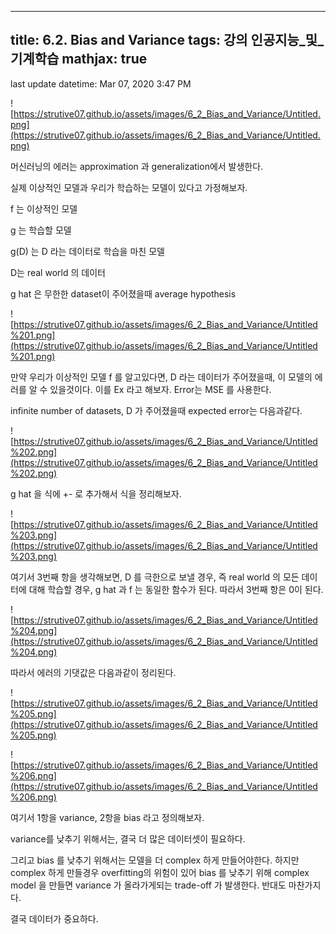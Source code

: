 
--- 
title:  6.2. Bias and Variance 
tags: 강의 인공지능_및_기계학습
mathjax: true
---



last update datetime: Mar 07, 2020 3:47 PM

![https://strutive07.github.io/assets/images/6_2_Bias_and_Variance/Untitled.png](https://strutive07.github.io/assets/images/6_2_Bias_and_Variance/Untitled.png)

머신러닝의 에러는 approximation 과 generalization에서 발생한다.

실제 이상적인 모델과 우리가 학습하는 모델이 있다고 가정해보자.

f 는 이상적인 모델

g 는 학습할 모델

g(D) 는 D 라는 데이터로 학습을 마친 모델

D는 real world 의 데이터

g hat 은 무한한 dataset이 주어졌을때 average hypothesis 

![https://strutive07.github.io/assets/images/6_2_Bias_and_Variance/Untitled%201.png](https://strutive07.github.io/assets/images/6_2_Bias_and_Variance/Untitled%201.png)

만약 우리가 이상적인 모델 f 를 알고있다면, D 라는 데이터가 주어졌을때, 이 모델의 에러를 알 수 있을것이다. 이를 Ex 라고 해보자.  Error는 MSE 를 사용한다.

infinite number of datasets, D 가 주어졌을때 expected error는 다음과같다.

![https://strutive07.github.io/assets/images/6_2_Bias_and_Variance/Untitled%202.png](https://strutive07.github.io/assets/images/6_2_Bias_and_Variance/Untitled%202.png)

g hat 을 식에 +- 로 추가해서 식을 정리해보자.

![https://strutive07.github.io/assets/images/6_2_Bias_and_Variance/Untitled%203.png](https://strutive07.github.io/assets/images/6_2_Bias_and_Variance/Untitled%203.png)

여기서 3번째 항을 생각해보면, D 를 극한으로 보낼 경우, 즉 real world 의 모든 데이터에 대해 학습할 경우, g hat 과 f 는 동일한 함수가 된다. 따라서 3번째 항은 0이 된다.

![https://strutive07.github.io/assets/images/6_2_Bias_and_Variance/Untitled%204.png](https://strutive07.github.io/assets/images/6_2_Bias_and_Variance/Untitled%204.png)

따라서 에러의 기댓값은 다음과같이 정리된다.

![https://strutive07.github.io/assets/images/6_2_Bias_and_Variance/Untitled%205.png](https://strutive07.github.io/assets/images/6_2_Bias_and_Variance/Untitled%205.png)

![https://strutive07.github.io/assets/images/6_2_Bias_and_Variance/Untitled%206.png](https://strutive07.github.io/assets/images/6_2_Bias_and_Variance/Untitled%206.png)

여기서 1항을 variance, 2항을 bias 라고 정의해보자.

variance를 낮추기 위해서는, 결국 더 많은 데이터셋이 필요하다. 

그리고 bias 를 낮추기 위해서는 모델을 더 complex 하게 만들어야한다. 하지만 complex 하게 만들경우 overfitting의 위험이 있어 bias 를 낮추기 위해 complex model 을 만들면  variance 가 올라가게되는 trade-off 가 발생한다. 반대도 마찬가지다.

결국 데이터가 중요하다.